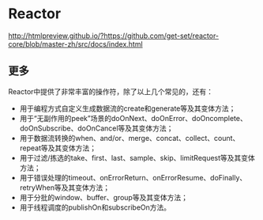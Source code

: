 # Reactor

http://htmlpreview.github.io/?https://github.com/get-set/reactor-core/blob/master-zh/src/docs/index.html

## 更多

Reactor中提供了非常丰富的操作符，除了以上几个常见的，还有：
   
- 用于编程方式自定义生成数据流的create和generate等及其变体方法；
- 用于“无副作用的peek”场景的doOnNext、doOnError、doOncomplete、doOnSubscribe、doOnCancel等及其变体方法；
- 用于数据流转换的when、and/or、merge、concat、collect、count、repeat等及其变体方法；
- 用于过滤/拣选的take、first、last、sample、skip、limitRequest等及其变体方法；
- 用于错误处理的timeout、onErrorReturn、onErrorResume、doFinally、retryWhen等及其变体方法；
- 用于分批的window、buffer、group等及其变体方法；
- 用于线程调度的publishOn和subscribeOn方法。